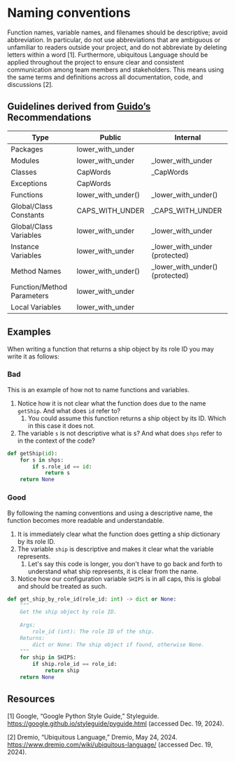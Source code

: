 # Naming conventions
Function names, variable names, and filenames should be descriptive; avoid abbreviation. In particular, do not use abbreviations that are ambiguous or unfamiliar to readers outside your project, and do not abbreviate by deleting letters within a word [1].
Furthermore, ubiquitous Language should be applied throughout the project to ensure clear and consistent communication among team members and stakeholders. This means using the same terms and definitions across all documentation, code, and discussions [2].

## Guidelines derived from [Guido’s](https://en.wikipedia.org/wiki/Guido_van_Rossum) Recommendations
| Type                       | Public               | Internal                           |
|----------------------------|----------------------|------------------------------------|
| Packages                   | lower\_with\_under   |                                    |
| Modules                    | lower\_with\_under   | \_lower\_with\_under               |
| Classes                    | CapWords             | \_CapWords                         |
| Exceptions                 | CapWords             |                                    |
| Functions                  | lower\_with\_under() | \_lower\_with\_under()             |
| Global/Class Constants     | CAPS\_WITH\_UNDER    | \_CAPS\_WITH\_UNDER                |
| Global/Class Variables     | lower\_with\_under   | \_lower\_with\_under               |
| Instance Variables         | lower\_with\_under   | \_lower\_with\_under (protected)   |
| Method Names               | lower\_with\_under() | \_lower\_with\_under() (protected) |
| Function/Method Parameters | lower\_with\_under   |                                    |
| Local Variables            | lower\_with\_under   |                                    |

## Examples
When writing a function that returns a ship object by its role ID you may write it as follows:

### Bad 
This is an example of how not to name functions and variables. 
1. Notice how it is not clear what the function does due to the name `getShip`. And what does `id` refer to?
   1. You could assume this function returns a ship object by its ID. Which in this case it does not.
2. The variable `s` is not descriptive what is s? And what does `shps` refer to in the context of the code?

```python
def getShip(id):
    for s in shps:
        if s.role_id == id: 
            return s
    return None
```

### Good
By following the naming conventions and using a descriptive name, the function becomes more readable and understandable.
1. It is immediately clear what the function does getting a ship dictionary by its role ID.
2. The variable `ship` is descriptive and makes it clear what the variable represents.
    1. Let's say this code is longer, you don't have to go back and forth to understand what ship represents, it is clear from the name.
3. Notice how our configuration variable `SHIPS` is in all caps, this is global and should be treated as such.
```python
def get_ship_by_role_id(role_id: int) -> dict or None:
    """
    Get the ship object by role ID.
    
    Args:
        role_id (int): The role ID of the ship.
    Returns:
        dict or None: The ship object if found, otherwise None.
    """
    for ship in SHIPS:
        if ship.role_id == role_id:
            return ship
    return None
```


## Resources
[1] Google, “Google Python Style Guide,” Styleguide. https://google.github.io/styleguide/pyguide.html (accessed Dec. 19, 2024).

[2] Dremio, “Ubiquitous Language,” Dremio, May 24, 2024. https://www.dremio.com/wiki/ubiquitous-language/ (accessed Dec. 19, 2024).